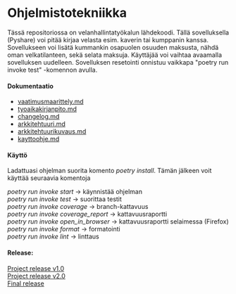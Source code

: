 # Ohjelmistotekniikka

Tässä repositoriossa on velanhallintatyökalun lähdekoodi. Tällä sovelluksella (Pyshare) voi pitää kirjaa velasta esim. kaverin tai kumppanin kanssa. Sovellukseen voi lisätä kummankin osapuolen osuuden maksusta, nähdä oman velkatilanteen, sekä selata maksuja. Käyttäjää voi vaihtaa avaamalla sovelluksen uudelleen. Sovelluksen resetointi onnistuu vaikkapa "poetry run invoke test" -komennon avulla.

#### Dokumentaatio
- [vaatimusmaarittely.md](https://github.com/DeatNu/ot-harjoitustyo/blob/master/dokumentaatio/vaatimusmaarittely.md)
- [tyoaikakirjanpito.md](https://github.com/DeatNu/ot-harjoitustyo/blob/master/dokumentaatio/tyoaikakirjanpito.md)
- [changelog.md](https://github.com/DeatNu/ot-harjoitustyo/blob/master/dokumentaatio/changelog.md)
- [arkkitehtuuri.md](https://github.com/DeatNu/ot-harjoitustyo/blob/master/dokumentaatio/arkkitehtuuri.md)
- [arkkitehtuurikuvaus.md](https://github.com/DeatNu/ot-harjoitustyo/blob/master/dokumentaatio/arkkitehtuurikuvaus.md)
- [kayttoohje.md](https://github.com/DeatNu/ot-harjoitustyo/blob/master/dokumentaatio/kayttoohje.md)

#### Käyttö
Ladattuasi ohjelman suorita komento _poetry install_. Tämän jälkeen voit käyttää seuraavia komentoja

_poetry run invoke start_ &rarr; käynnistää ohjelman
<br>
_poetry run invoke test_ &rarr; suorittaa testit
<br>
_poetry run invoke coverage_ &rarr; branch-kattavuus
<br>
_poetry run invoke coverage_report_ &rarr; kattavuusraportti
<br>
_poetry run invoke open_in_browser_ &rarr; kattavuusraportti selaimessa (Firefox)
<br>
_poetry run invoke format_ &rarr; formatointi
<br>
_poetry run invoke lint_ &rarr; linttaus

#### Release:
[Project release v1.0](https://github.com/DeatNu/ot-harjoitustyo/releases/tag/viikko5)
<br>
[Project release v2.0](https://github.com/DeatNu/ot-harjoitustyo/releases/tag/viikko6)
<br>
[Final release](https://github.com/DeatNu/ot-harjoitustyo/releases/tag/viikko7)
